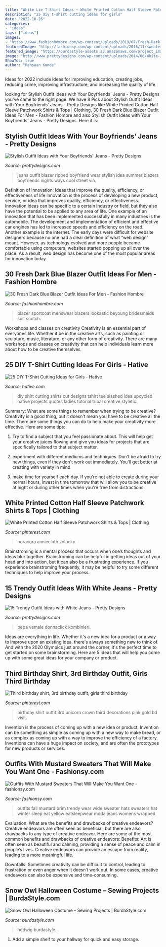 ```yaml
---
title: "White Lie T Shirt Ideas ~ White Printed Cotton Half Sleeve Patchwork Shirts &amp; Tops"
description: "25 diy t-shirt cutting ideas for girls"
date: "2022-10-26"
categories:
- "ideas"
tags: ["ideas"]
images:
- "https://www.fashionhombre.com/wp-content/uploads/2019/07/Fresh-Dark-Blue-Blazer-Outfit-Ideas-For-Men-6-1.jpg"
featuredImage: "http://fashionsy.com/wp-content/uploads/2016/11/sweater.jpg"
featured_image: "https://burdastyle-assets.s3.amazonaws.com/project_images/assets/000/235/350/2011_costume_original.jpg?1320602427"
image: "http://www.prettydesigns.com/wp-content/uploads/2014/06/White-Jeans-Outfit-Idea-with-Plaid-Blouse.jpg"
ShowToc: true
author: "Rahsaan Kunde"
---
```



Ideas for 2022 include ideas for improving education, creating jobs, reducing crime, improving infrastructure, and increasing the quality of life.

	

		
looking for Stylish Outfit Ideas with Your Boyfriends&#039; Jeans - Pretty Designs you've came to the right page. We have 8 Pics about Stylish Outfit Ideas with Your Boyfriends&#039; Jeans - Pretty Designs like White Printed Cotton Half Sleeve Patchwork Shirts &amp; Tops | Clothing, 30 Fresh Dark Blue Blazer Outfit Ideas For Men - Fashion Hombre and also Stylish Outfit Ideas with Your Boyfriends&#039; Jeans - Pretty Designs. Here it is:
		
    
## Stylish Outfit Ideas With Your Boyfriends&#039; Jeans - Pretty Designs

<img loading=lazy src="https://www.prettydesigns.com/wp-content/uploads/2014/08/Ripped-Jeans-and-White-Blazer-Outfit-Idea.jpg" onerror="this.onerror=null;this.src='https://tse4.mm.bing.net/th?id=OIP.ySw68U_S053CDdusis8vrwHaK7&amp;pid=15.1';" alt="Stylish Outfit Ideas with Your Boyfriends&#039; Jeans - Pretty Designs">

_Source: prettydesigns.com_

>jeans outfit blazer ripped boyfriend wear stylish idea summer blazers boyfriends nights ways cool street via. 

	

Definition of Innovation: Ideas that improve the quality, efficiency, or effectiveness of life
Innovation is the process of developing a new product, service, or idea that improves quality, efficiency, or effectiveness. Innovation ideas can be specific to a certain industry or field, but they also have the potential to be applied to any area of life. 
One example of an innovation that has been implemented successfully in many industries is the automobile. The development and implementation of efficient and effective car engines has led to increased speeds and efficiency on the road. Another example is the internet. The early days were difficult for website designers because no one had a clear definition of what “web design” meant. However, as technology evolved and more people became comfortable using computers, websites started popping up all over the place. As a result, web design has become one of the most popular areas for innovation today.

    
## 30 Fresh Dark Blue Blazer Outfit Ideas For Men - Fashion Hombre

<img loading=lazy src="https://www.fashionhombre.com/wp-content/uploads/2019/07/Fresh-Dark-Blue-Blazer-Outfit-Ideas-For-Men-6-1.jpg" onerror="this.onerror=null;this.src='https://tse4.mm.bing.net/th?id=OIP.6a0HolPxHDPrlVkfTmuFNgHaL2&amp;pid=15.1';" alt="30 Fresh Dark Blue Blazer Outfit Ideas For Men - Fashion Hombre">

_Source: fashionhombre.com_

>blazer sportcoat menswear blazers lookastic beyoung bridesmaids suit scotch. 

	

Workshops and classes on creativity
Creativity is an essential part of everyones life. Whether it be in the creative arts, such as painting or sculpture, music, literature, or any other form of creativity. There are many workshops and classes on creativity that can help individuals learn more about how to be creative themselves.

    
## 25 DIY T-Shirt Cutting Ideas For Girls - Hative

<img loading=lazy src="https://hative.com/wp-content/uploads/2014/11/diy-tshirt-cutting-ideas/3-blue-slashed-tshirt.jpg" onerror="this.onerror=null;this.src='https://tse2.mm.bing.net/th?id=OIP.E6jn1okoD14yKQy3cVxZBwHaJ4&amp;pid=15.1';" alt="25 DIY T-Shirt Cutting Ideas for Girls - Hative">

_Source: hative.com_

>diy shirt cutting shirts cut designs tshirt tee slashed idea upcycled hative projects quotes ladies tutorial tribal creative styletic. 

	

Summary: What are some things to remember when trying to be creative?
Creativity is a good thing, but it doesn't mean you have to be creative all the time. There are some things you can do to help make your creativity more effective. Here are some tips:
1. Try to find a subject that you feel passionate about. This will help get your creative juices flowing and give you ideas for projects that are specifically tailored to that subject matter.

2. experiment with different mediums and techniques. Don't be afraid to try new things, even if they don't work out immediately. You'll get better at creating with variety in mind.

3. make time for yourself each day. If you're not able to create during your normal hours, invest in time tomorrow that will allow you to be creative at night or during other times when you're free from distractions.

    
## White Printed Cotton Half Sleeve Patchwork Shirts &amp; Tops | Clothing

<img loading=lazy src="https://i.pinimg.com/736x/14/57/9f/14579f08f18e693671d5375464f1ce1a.jpg" onerror="this.onerror=null;this.src='https://tse3.mm.bing.net/th?id=OIP.dFEhtSEQHU52gHeVihC3DwHaJ4&amp;pid=15.1';" alt="White Printed Cotton Half Sleeve Patchwork Shirts &amp; Tops | Clothing">

_Source: pinterest.com_

>noracora anniecloth zolucky. 

	

Brainstroming is a mental process that occurs when one’s thoughts and ideas blur together. Brainstroming can be helpful in getting ideas out of your head and into action, but it can also be a frustrating experience. If you experience brainstroming frequently, it may be helpful to try some different techniques to help improve your process.

    
## 15 Trendy Outfit Ideas With White Jeans - Pretty Designs

<img loading=lazy src="http://www.prettydesigns.com/wp-content/uploads/2014/06/White-Jeans-Outfit-Idea-with-Plaid-Blouse.jpg" onerror="this.onerror=null;this.src='https://tse1.mm.bing.net/th?id=OIP.b_5ACRFrs47ahJ_A3HeFdgHaLG&amp;pid=15.1';" alt="15 Trendy Outfit Ideas with White Jeans - Pretty Designs">

_Source: prettydesigns.com_

>pepa vemale donnaclick kombinleri. 

	

Ideas are everything in life. Whether it's a new idea for a product or a way to improve upon an existing idea, there's always something new to think of. And with the 2020 Olympics just around the corner, it's the perfect time to get started on some brainstorming. Here are 5 ideas that will help you come up with some great ideas for your company or product.

    
## Third Birthday Shirt, 3rd Birthday Outfit, Girls Third Birthday

<img loading=lazy src="https://i.pinimg.com/736x/bd/f3/28/bdf32879eb344f035d9b62beb067560c.jpg" onerror="this.onerror=null;this.src='https://tse1.mm.bing.net/th?id=OIP.L6sx4LBa376aYhsdr1cZZwHaJ4&amp;pid=15.1';" alt="Third birthday shirt, 3rd birthday outfit, girls third birthday">

_Source: pinterest.com_

>birthday shirt outfit 3rd unicorn crown third decorations pink gold bd visit. 

	

Invention is the process of coming up with a new idea or product. Invention can be something as simple as coming up with a new way to make bread, or as complex as coming up with a way to improve the efficiency of a factory. Inventions can have a huge impact on society, and are often the prototypes for new products or services.

    
## Outfits With Mustard Sweaters That Will Make You Want One - Fashionsy.com

<img loading=lazy src="http://fashionsy.com/wp-content/uploads/2016/11/sweater.jpg" onerror="this.onerror=null;this.src='https://tse2.mm.bing.net/th?id=OIP.oMrwUhNktUkZxSYuxNpIQgHaLJ&amp;pid=15.1';" alt="Outfits With Mustard Sweaters That Will Make You Want One - fashionsy.com">

_Source: fashionsy.com_

>outfits fall mustard brim trendy wear wide sweater hats sweaters hat winter sleep eat yellow eatsleepwear moda jeans womens wrapped. 

	

Evaluation: What are the benefits and drawbacks of creative endeavors?
Creative endeavors are often seen as beneficial, but there are also drawbacks to any type of creative endeavor. Here are some of the most common benefits and drawbacks of creative endeavors: 
Benefits: Art is often seen as beautiful and calming, providing a sense of peace and calm in people’s lives. Creative endeavors can provide an escape from reality, leading to a more meaningful life.

Downfalls: Sometimes creativity can be difficult to control, leading to frustration or even anger when it doesn’t work out. In some cases, creative endeavors can also be expensive and time-consuming.

    
## Snow Owl Halloween Costume – Sewing Projects | BurdaStyle.com

<img loading=lazy src="https://burdastyle-assets.s3.amazonaws.com/project_images/assets/000/235/350/2011_costume_original.jpg?1320602427" onerror="this.onerror=null;this.src='https://tse2.mm.bing.net/th?id=OIP.PeB9UGfDZmySs5BDHRGCmwHaNL&amp;pid=15.1';" alt="Snow Owl Halloween Costume – Sewing Projects | BurdaStyle.com">

_Source: burdastyle.com_

>hedwig burdastyle. 

	

1. Add a simple shelf to your hallway for quick and easy storage.

